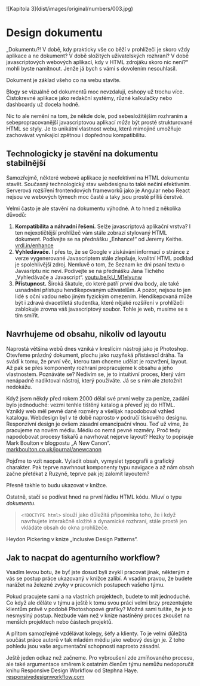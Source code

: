 <p class="new-page" markdown="1">
![Kapitola 3](dist/images/original/numbers/003.jpg)
</p>

# Design dokumentu

„Dokumentu?! V době, kdy prakticky vše co běží v prohlížeči je skoro vždy aplikace a ne dokument? V době složitých uživatelských rozhraní? V době javascriptových webových aplikací, kdy v HTML zdrojáku skoro nic není?“ mohli byste namítnout. Jenže já bych s vámi s dovolením nesouhlasil. 

Dokument je základ všeho co na webu stavíte.  

Blogy se vizuálně od dokumentů moc nevzdalují, eshopy už trochu více. Čistokrevné aplikace jako redakční systémy, různé kalkulačky nebo dashboardy už docela hodně.

Nic to ale nemění na tom, že někde dole, pod sebesložitějším rozhraním a sebepropracovanější javascriptovou aplikací *může* být prosté strukturované HTML se styly. Je to unikátní vlastnost webu, která mimojiné umožňuje zachovávat vynikající zpětnou i dopřednou kompatibilitu. 


## Technologicky je stavění na dokumentu stabilnější

Samozřejmě, některé webové aplikace je neefektivní na HTML dokumentu stavět. Současný technologický stav webdesignu to také nečiní efektivním. Serverová rozšíření frontendových frameworků jako je Angular nebo React nejsou ve webových týmech moc časté a taky jsou prostě příliš čerstvé.

Velmi často je ale stavění na dokumentu výhodné. A to hned z několika důvodů:

1. **Kompatibilita a náhradní řešení.** Selže javascriptová aplikační vrstva? I ten nejexotičtější prohlížeč vám stále zobrazí stylovaný HTML dokument. Podívejte se na přednášku „Enhance!“ od Jeremy Keithe. [vrdl.in/enhance](https://www.webexpo.cz/praha2015/prednaska/enhance/)
2. **Vyhledávače.** I přes to, že se Google v získávání informací o stránce z verze vygenerované Javascriptem stále zlepšuje, kvalitní HTML podklad je spolehlivější zdroj. Nemluvě o tom, že Seznam ke dni psaní textu o Javasriptu nic neví. Podívejte se na přednášku Jana Tichého „Vyhledávače a Javascript“. [youtu.be/kU_M1elyunw](https://youtu.be/kU_M1elyunw)
3. **Přístupnost.** Široká škatule, do které patří první dva body, ale také usnadnění přístupu hendikepovaným uživatelům. A pozor, nejsou to jen lidé s oční vadou nebo jiným fyzickým omezením. Hendikepovaná může být i zdravá dvacetiletá studentka, které nějaké rozšíření v prohlížeči zablokuje zrovna váš javascriptový soubor. Tohle je web, musíme se s tím smířit.



## Navrhujeme od obsahu, nikoliv od layoutu

Naprostá většina webů dnes vzniká v kreslícím nástroji jako je Photoshop. Otevřeme prázdný dokument, plochu jako ruzyňská přistávací dráha. Ta svádí k tomu, že první věc, kterou tam chceme udělat je rozvržení, layout. Až pak se přes komponenty rozhraní propracujeme k obsahu a jeho vlastnostem. Poznáváte se? Nedivím se, je to intuitivní proces, který vám nenápadně nadiktoval nástroj, který používáte. Já se s ním ale ztotožnit nedokážu.

Když jsem někdy před rokem 2000 dělal své první weby za peníze, zadání bylo jednoduché: vezmi tenhle tištěný katalog a převeď jej do HTML. Vzniklý web měl pevně dané rozměry a všelijak napodoboval vzhled katalogu. Webdesign byl v té době naprosto v područí tiskového designu. Responzivní design je ovšem zásadní emancipační vlnou. Teď už víme, že pracujeme na novém médiu. Médiu co nemá pevné rozměry. Proč tedy napodobovat procesy tiskařů a navrhovat nejprve layout? Hezky to popisuje Mark Boulton v blogpostu „A New Canon“. [markboulton.co.uk/journal/anewcanon](http://www.markboulton.co.uk/journal/anewcanon)

Pojďme to vzít naopak. Vyladit obsah, vymyslet typografii a grafický charakter. Pak teprve navrhnout komponenty typu navigace a až nám obsah začne přetékat z  Ruzyně, teprve pak jej zalomit layoutem?

Přesně takhle to budu ukazovat v knížce. 

Ostatně, stačí se podívat hned na první řádku HTML kódu. Mluví o typu *dokumentu*.

> `<!DOCTYPE html>` slouží jako důležitá připomínka toho, že i když navrhujete interakčně složité a dynamické rozhraní, stále prostě jen vkládáte obsah do okna prohlížeče.
 
Heydon Pickering v knize „Inclusive Design Patterns“.


## Jak to nacpat do agenturního workflow?

Vsadím levou botu, že byť jste dosud byli zvyklí pracovat jinak, některým z vás se postup práce ukazovaný v knížce zalíbí. A vsadím pravou, že budete narážet na železné zvyky v pracovních postupech vašeho týmu. 

Pokud pracujete sami a na vlastních projektech, budete to mít jednoduché. Co když ale děláte v týmu a ještě k tomu svou práci velmi brzy prezentujete klientům právě v podobě Photoshopové grafiky? Možná sami tušíte, že je to nesmyslný postup. Nezbude vám než v knize nastíněný proces zkoušet na menších projektech nebo částech projektů. 

A přitom samozřejmě vzdělávat kolegy, šéfy a klienty. To je velmi důležitá součást práce autorů v tak mladém médiu jako webový design je. Z toho pohledu jsou vaše argumentační schopnosti naprosto zásadní.

Ještě jeden odkaz než začneme. Pro vybroušení zde zmíňovaného procesu, ale také argumentace směrem k ostatním členům týmu nemůžu nedoporučit knihu Responsive Design Workflow od Stephna Haye. [responsivedesignworkflow.com](http://responsivedesignworkflow.com)




